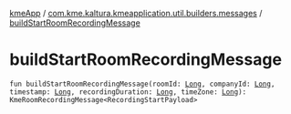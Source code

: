 [kmeApp](../index.md) / [com.kme.kaltura.kmeapplication.util.builders.messages](index.md) / [buildStartRoomRecordingMessage](./build-start-room-recording-message.md)

# buildStartRoomRecordingMessage

`fun buildStartRoomRecordingMessage(roomId: `[`Long`](https://kotlinlang.org/api/latest/jvm/stdlib/kotlin/-long/index.html)`, companyId: `[`Long`](https://kotlinlang.org/api/latest/jvm/stdlib/kotlin/-long/index.html)`, timestamp: `[`Long`](https://kotlinlang.org/api/latest/jvm/stdlib/kotlin/-long/index.html)`, recordingDuration: `[`Long`](https://kotlinlang.org/api/latest/jvm/stdlib/kotlin/-long/index.html)`, timeZone: `[`Long`](https://kotlinlang.org/api/latest/jvm/stdlib/kotlin/-long/index.html)`): KmeRoomRecordingMessage<RecordingStartPayload>`
